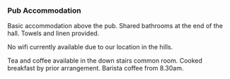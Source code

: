 ### Pub Accommodation

Basic accommodation above the pub. Shared bathrooms at the end of the hall. Towels and linen provided. 

No wifi currently available due to our location in the hills.

Tea and coffee available in the down stairs common room. Cooked breakfast by prior arrangement. Barista coffee from 8.30am.
